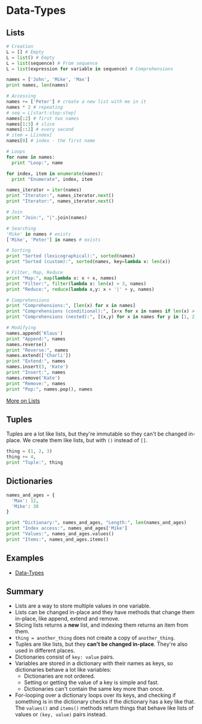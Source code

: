 # Data-Types

## Lists

```python
# Creation
L = [] # Empty
L = list() # Empty
L = list(sequence) # From sequence
L = list(expression for variable in sequence) # Comprehensions

names = ['John', 'Mike', 'Max']
print names, len(names)

# Accessing
names += ['Peter'] # create a new list with me in it
names * 2 # repeating
# seq = L[start:stop:step]
names[:2] # first two names
names[1:3] # slice
names[::2] # every second
# item = L[index]
names[0] # index - the first name

# Loops
for name in names:
  print "Loop:", name

for index, item in enumerate(names):
  print "Enumerate", index, item

names_iterator = iter(names)
print "Iterator:", names_iterator.next()
print "Iterator:", names_iterator.next()

# Join
print "Join:", "|".join(names)

# Searching
'Mike' in names # exists
['Mike', 'Peter'] in names # exists

# Sorting
print "Sorted (lexicographical):", sorted(names)
print "Sorted (custom):", sorted(names, key=lambda x: len(x))

# Filter, Map, Reduce
print "Map:", map(lambda x: x + x, names)
print "Filter:", filter(lambda x: len(x) > 3, names)
print "Reduce:", reduce(lambda x,y: x + '|' + y, names)

# Comprehensions
print "Comprehensions:", [len(x) for x in names]
print "Comprehensions (conditional):", [x+x for x in names if len(x) > 3]
print "Comprehensions (nested):", [(x,y) for x in names for y in [1, 2, 3]]

# Modifying
names.append('Klaus')
print "Append:", names
names.reverse()
print "Reverse:", names
names.extend(['Charli'])
print "Extend:", names
names.insert(3, 'Kate')
print "Insert:", names
names.remove('Kate')
print "Remove:", names
print "Pop:", names.pop(), names
```

[More on Lists](https://docs.python.org/3/tutorial/datastructures.html#more-on-lists)

## Tuples

Tuples are a lot like lists, but they're immutable so they can't be changed in-place. We create them like lists, but with `()` instead of `[]`.

```python
thing = (1, 2, 3)
thing += 4,
print "Tuple:", thing
```

## Dictionaries

```python
names_and_ages = {
  'Max': 12,
  'Mike': 38
}

print "Dictionary:", names_and_ages, "Length:", len(names_and_ages)
print "Index access:", names_and_ages['Mike']
print "Values:", names_and_ages.values()
print "Items:", names_and_ages.items()
```

## Examples

* [Data-Types](../examples/data-types.py)

## Summary

* Lists are a way to store multiple values in one variable.
* Lists can be changed in-place and they have methods that change them in-place, like append, extend and remove.
* Slicing lists returns a **new** list, and indexing them returns an item from them.
* `thing = another_thing` does not create a copy of `another_thing`.
* Tuples are like lists, but they **can't be changed in-place**. They're also used in different places.
* Dictionaries consist of `key: value` pairs.
* Variables are stored in a dictionary with their names as keys, so dictionaries behave a lot like variables:
  * Dictionaries are not ordered.
  * Setting or getting the value of a key is simple and fast.
  * Dictionaries can't contain the same key more than once.
* For-looping over a dictionary loops over its keys, and checking if something is in the dictionary checks if the dictionary has a key like that. The `values()` and `items()` methods return things that behave like lists of values or `(key, value)` pairs instead.
